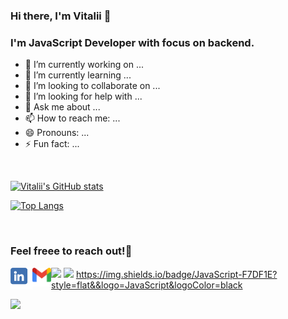 ### Hi there, I'm Vitalii 👋

<!--
**vitaliiptp/vitaliiptp** is a ✨ _special_ ✨ repository because its `README.md` (this file) appears on your GitHub profile.

Here are some ideas to get you started:-->

### I'm JavaScript Developer with focus on backend.

- 🔭 I’m currently working on ...
- 🌱 I’m currently learning ...
- 👯 I’m looking to collaborate on ...
- 🤔 I’m looking for help with ...
- 💬 Ask me about ...
- 📫 How to reach me: ...
- 😄 Pronouns: ...
- ⚡ Fun fact: ...

<br />

<!-- <p align="center">
  <a href="https://www.linkedin.com/in/vitalii-potapenko/">
    <img src="https://img.shields.io/badge/LinkedIn-blue?style=flat&logo=linkedin&labelColor=blue">
  </a>
</p>
<img src="assets/gmail-logo.png" style="width: 2rem">
<a href="https://www.linkedin.com/in/vitalii-potapenko/">
  <img src="assets/linkedin-logo.png" style="width: 2rem">
</a> -->



[![Vitalii's GitHub stats](https://github-readme-stats.vercel.app/api?username=vitaliiptp&count_private=true&show_icons=true&theme=tokyonight&hide_title=true)](https://github.com/vitaliiptp/github-readme-stats)


[![Top Langs](https://github-readme-stats.vercel.app/api/top-langs/?username=vitaliiptp&layout=compact)](https://github.com/vitaliiptp/github-readme-stats)

<br />

### Feel freee to reach out!🙂

[<img align="left" alt=linkedin width="35px" src="assets/linkedin.png" />](https://www.linkedin.com/in/vitalii-potapenko/)

[<img align="left" alt=gmail width="30px" src="assets/gmail.png" />](mailto:vitalii.potapenko@gmail.com)


![](https://img.shields.io/badge/LinkedIn-blue?style=flat&logo=linkedin&labelColor=blue)
![](https://img.shields.io/badge/-ReactJs-61DAFB?logo=react&logoColor=white&style=flat)
https://img.shields.io/badge/JavaScript-F7DF1E?style=flat&&logo=JavaScript&logoColor=black

![](https://komarev.com/ghpvc/?username=vitaliiptp&color=blue&style=plastic&label=%E2%80%A2%E2%80%A2)
